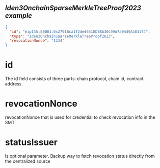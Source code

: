 <h2> <i> Iden3OnchainSparseMerkleTreeProof2023 example </i> </h2>

```json
{
  "id": "eip155:80001:0x2791Bca1f2de4661ED88A30C99A7a9449Aa84174",
  "type": "Iden3OnchainSparseMerkleTreeProof2023",
  "revocationNonce": "1234"
}
```

# id

The id field consists of three parts: chain protocol, chain id, contract address.

# revocationNonce

revocationNonce that is used for credential to check revocation info in the SMT

# statusIssuer

Is optional parameter. Backup way to fetch revocation status directly from the centralized source
